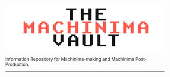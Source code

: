 <img src="/git-assets/temp_logo_machinimavault.png" alt="Logo of Machinima Vault"/>

Information Repository for Machinima-making and Machinima Post-Production.

---
